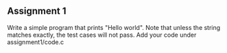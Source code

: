 ## Assignment 1
Write a simple program that prints "Hello world". Note that unless the string matches exactly, the test cases will not pass.
Add your code under assignment1/code.c
